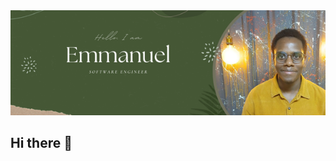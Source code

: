 <img src="https://raw.githubusercontent.com/Emmanuel-Njunge/Emmanuel-Njunge/main/Github%20Header.png" alt="Emmanuel Njunge - Software Developer">

## Hi there 👋

<!--
**Emmanuel-Njunge/Emmanuel-Njunge** is a ✨ *special* ✨ repository because its `README.md` (this file) appears on your GitHub profile.

Here are some ideas to get you started:

- 🔭 I'm currently working on ...
- 🌱 I'm currently learning ...
- 👯 I'm looking to collaborate on ...
- 🤔 I'm looking for help with ...
- 💬 Ask me about ...
- 📫 How to reach me: ...
- 😄 Pronouns: ...
- ⚡ Fun fact: ...
-->
